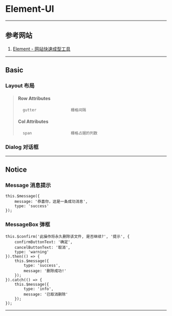 # Element-UI

---
## 参考网站
1. [Element - 网站快速成型工具](https://element.eleme.cn/#/zh-CN)
---
## Basic
### Layout 布局
>#### Row Attributes
>```
>   gutter               栅格间隔
>```
>#### Col Attributes
>```
>   span                 栅格占据的列数
>```
### Dialog 对话框

---
## Notice 
### Message 消息提示
    this.$message({
        message: '恭喜你，这是一条成功消息',
        type: 'success'
    });
### MessageBox 弹框
    this.$confirm('此操作将永久删除该文件, 是否继续?', '提示', {
        confirmButtonText: '确定',
        cancelButtonText: '取消',
        type: 'warning'
    }).then(() => {
        this.$message({
            type: 'success',
            message: '删除成功!'
        });
    }).catch(() => {
        this.$message({
            type: 'info',
            message: '已取消删除'
        });          
    });
---